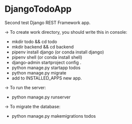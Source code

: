 # DjangoTodoApp
Second test Django REST Framework app.

-> To create work directory, you should write this in console:

+ mkdir todo && cd todo
+ mkdir backend && cd backend
+ pipenv install django (or conda install django)
+ pipenv shell (or conda install shell)
+ django-admin startproject config .
+ python manage.py startapp todos
+ python manage.py migrate
+ add to INSTALLED_APPS new app.

-> To run the server:

+ python manage.py runserver

-> To migrate the database:

+ python manage.py makemigrations todos
